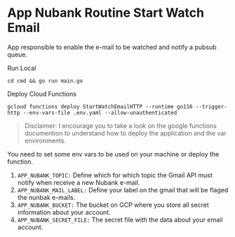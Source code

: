 # App Nubank Routine Start Watch Email

App responsible to enable the e-mail to be watched and notify a pubsub queue.

Run Local
```shell
cd cmd && go run main.go
```

Deploy Cloud Functions
```shell
gcloud functions deploy StartWatchEmailHTTP --runtime go116 --trigger-http --env-vars-file .env.yaml --allow-unauthenticated
```

> Disclaimer: I encourage you to take a look on the google functions documention to understand how to deploy the application and the var environments.

You need to set some env vars to be used on your machine or deploy the function.

1. `APP_NUBANK_TOPIC:`
Define which for which topic the Gmail API must notify when receive a new Nubank e-mail.
2. `APP_NUBANK_MAIL_LABEL:`
Define your label on the gmail that will be flaged the nunbak e-mails.
3. `APP_NUBANK_BUCKET:`
The bucket on GCP where you store all secret information about your account.
4. `APP_NUBANK_SECRET_FILE:`
The secret file with the data about your email account.